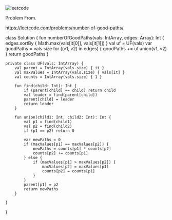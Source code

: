 ![leetcode](https://user-images.githubusercontent.com/77060863/212548093-f6cdf121-4171-40f3-ae66-25454e75dbd6.PNG)

Problem From.

https://leetcode.com/problems/number-of-good-paths/


class Solution {
    fun numberOfGoodPaths(vals: IntArray, edges: Array<IntArray>): Int {
        edges.sortBy { Math.max(vals[it[0]], vals[it[1]]) }
        val uf = UF(vals)
        var goodPaths = vals.size
        for ((v1, v2) in edges) {
            goodPaths += uf.union(v1, v2)
        }
        return goodPaths
    }

    private class UF(vals: IntArray) {
        val parent = IntArray(vals.size) { it }
        val maxValues = IntArray(vals.size) { vals[it] }
        val counts = IntArray(vals.size) { 1 }

        fun find(child: Int): Int {
            if (parent[child] == child) return child
            val leader = find(parent[child])
            parent[child] = leader
            return leader
        }

        fun union(child1: Int, child2: Int): Int {
            val p1 = find(child1)
            val p2 = find(child2)
            if (p1 == p2) return 0

            var newPaths = 0
            if (maxValues[p1] == maxValues[p2]) {
                newPaths = counts[p1] * counts[p2]
                counts[p2] += counts[p1]
            } else {
                if (maxValues[p1] > maxValues[p2]) {
                    maxValues[p2] = maxValues[p1]
                    counts[p2] = counts[p1]
                }
            }
            parent[p1] = p2
            return newPaths
        }

    }
}
